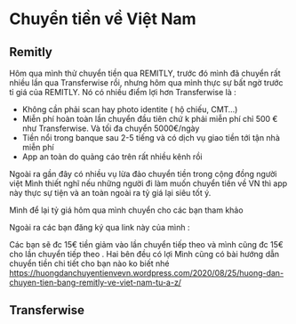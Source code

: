# Chuyển tiền về Việt Nam


## Remitly

Hôm qua mình thử chuyển tiền qua REMITLY, trước đó mình đã chuyển rất nhiều lần qua Transferwise rồi, nhưng hôm qua mình thực sự bất ngờ trước tỉ giá của REMITLY. Nó có nhiều điểm lợi hơn Transferwise là :

- Không cần phải scan hay photo identite ( hộ chiếu, CMT…)
- Miễn phí hoàn toàn lần chuyển đầu tiên chứ k phải miễn phí chỉ 500 € như Transferwise. Và tối đa chuyển 5000€/ngày
- Tiền nổi trong banque sau 2-5 tiếng và có dịch vụ giao tiền tới tận nhà miễn phí
- App an toàn do quảng cáo trên rất nhiều kênh rồi

Ngoài ra gần đây có nhiều vụ lừa đảo chuyển tiền trong cộng đồng người việt
Mình thiết nghĩ nếu những người đi làm muốn chuyển tiền về VN thì app này thực sự tiện và an toàn ngoài ra tỷ giá lại siêu tốt ý.

Mình để lại tỷ giá hôm qua mình chuyển cho các bạn tham khảo

Ngoài ra các bạn đăng ký qua link này của mình :

Các bạn sẽ đc 15€ tiền giảm vào lần chuyển tiếp theo và mình cũng đc 15€ cho lần chuyển tiếp theo . Hai bên đều có lợi Mình cũng có bài hướng dẫn chuyển tiền chi tiết cho bạn nào ko biết nhé https://huongdanchuyentienvevn.wordpress.com/2020/08/25/huong-dan-chuyen-tien-bang-remitly-ve-viet-nam-tu-a-z/

## Transferwise



